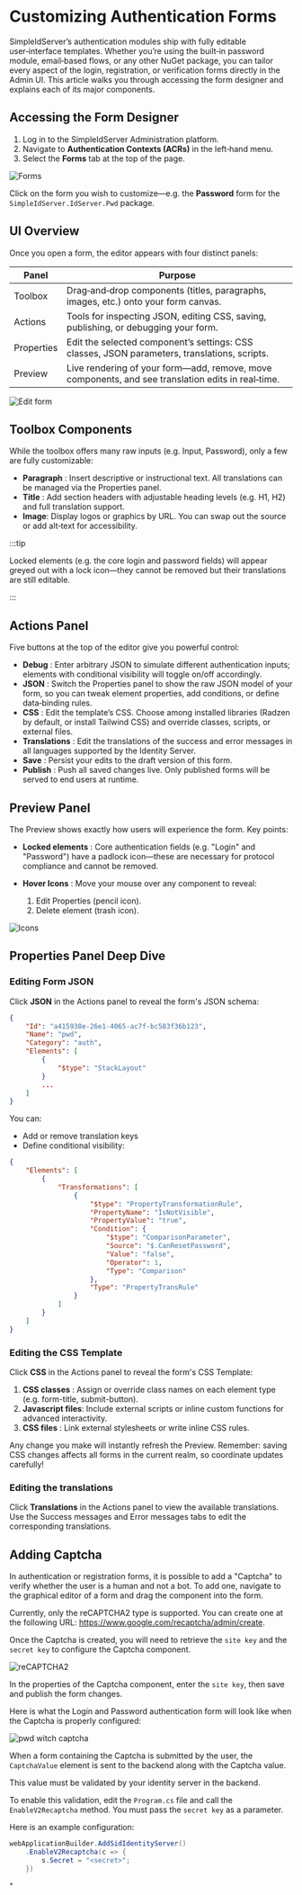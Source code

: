 # Customizing Authentication Forms

SimpleIdServer’s authentication modules ship with fully editable user‑interface templates. 
Whether you’re using the built‑in password module, email‑based flows, or any other NuGet package, you can tailor every aspect of the login, registration, or verification forms directly in the Admin UI. 
This article walks you through accessing the form designer and explains each of its major components.

## Accessing the Form Designer

1. Log in to the SimpleIdServer Administration platform.
2. Navigate to **Authentication Contexts (ACRs)** in the left‑hand menu.
3. Select the **Forms** tab at the top of the page.

![Forms](./imgs/forms.png)

Click on the form you wish to customize—e.g. the **Password** form for the `SimpleIdServer.IdServer.Pwd` package.

## UI Overview

Once you open a form, the editor appears with four distinct panels:

| Panel | Purpose |
| ----- | ------- |
| Toolbox | Drag‑and‑drop components (titles, paragraphs, images, etc.) onto your form canvas.
| Actions |	Tools for inspecting JSON, editing CSS, saving, publishing, or debugging your form. |
| Properties |	Edit the selected component’s settings: CSS classes, JSON parameters, translations, scripts. |
| Preview |	Live rendering of your form—add, remove, move components, and see translation edits in real‑time. |

![Edit form](./imgs/editform.png)

## Toolbox Components

While the toolbox offers many raw inputs (e.g. Input, Password), only a few are fully customizable:

* **Paragraph** : Insert descriptive or instructional text. All translations can be managed via the Properties panel.
* **Title** : Add section headers with adjustable heading levels (e.g. H1, H2) and full translation support.
* **Image**: Display logos or graphics by URL. You can swap out the source or add alt‑text for accessibility. 

:::tip

Locked elements (e.g. the core login and password fields) will appear greyed out with a lock icon—they cannot be removed but their translations are still editable.

:::

## Actions Panel

Five buttons at the top of the editor give you powerful control:

* **Debug** : Enter arbitrary JSON to simulate different authentication inputs; elements with conditional visibility will toggle on/off accordingly.
* **JSON** : Switch the Properties panel to show the raw JSON model of your form, so you can tweak element properties, add conditions, or define data‑binding rules.
* **CSS** : Edit the template’s CSS. Choose among installed libraries (Radzen by default, or install Tailwind CSS) and override classes, scripts, or external files.
* **Translations** : Edit the translations of the success and error messages in all languages supported by the Identity Server.
* **Save** : Persist your edits to the draft version of this form.
* **Publish** : Push all saved changes live. Only published forms will be served to end users at runtime.

## Preview Panel

The Preview shows exactly how users will experience the form. Key points:

* **Locked elements** : Core authentication fields (e.g. "Login" and "Password") have a padlock icon—these are necessary for protocol compliance and cannot be removed.
* **Hover Icons** : Move your mouse over any component to reveal:

   1. Edit Properties (pencil icon).
   2. Delete element (trash icon).

![Icons](./imgs/overviewicons.png)

## Properties Panel Deep Dive

### Editing Form JSON

Click **JSON** in the Actions panel to reveal the form's JSON schema:

```json
{
    "Id": "a415938e-26e1-4065-ac7f-bc583f36b123",
    "Name": "pwd",
    "Category": "auth",
    "Elements": [
        {
            "$type": "StackLayout"
        }
        ...
    ]
}
```

You can:

* Add or remove translation keys
* Define conditional visibility:

```json
{
    "Elements": [
        {
            "Transformations": [
                {                    
                    "$type": "PropertyTransformationRule",
                    "PropertyName": "IsNotVisible",
                    "PropertyValue": "true",
                    "Condition": {
                        "$type": "ComparisonParameter",
                        "Source": "$.CanResetPassword",
                        "Value": "false",
                        "Operator": 1,
                        "Type": "Comparison"
                    },
                    "Type": "PropertyTransRule"
                }
            ]
        }
    ]
}
```

### Editing the CSS Template

Click **CSS** in the Actions panel to reveal the form's CSS Template:

1. **CSS classes** : Assign or override class names on each element type (e.g. form-title, submit-button).
2. **Javascript files**: Include external scripts or inline custom functions for advanced interactivity.
3. **CSS files** : Link external stylesheets or write inline CSS rules.

Any change you make will instantly refresh the Preview. Remember: saving CSS changes affects all forms in the current realm, so coordinate updates carefully!

### Editing the translations

Click **Translations** in the Actions panel to view the available translations. 
Use the Success messages and Error messages tabs to edit the corresponding translations.

## Adding Captcha

In authentication or registration forms, it is possible to add a "Captcha" to verify whether the user is a human and not a bot.
To add one, navigate to the graphical editor of a form and drag the component into the form.

Currently, only the reCAPTCHA2 type is supported. You can create one at the following URL: https://www.google.com/recaptcha/admin/create.

Once the Captcha is created, you will need to retrieve the `site key` and the `secret key` to configure the Captcha component.

![reCAPTCHA2](./imgs/reCAPTCHA2.png)

In the properties of the Captcha component, enter the `site key`, then save and publish the form changes.

Here is what the Login and Password authentication form will look like when the Captcha is properly configured:

![pwd witch captcha](./imgs/pwdWithCaptcha.png)

When a form containing the Captcha is submitted by the user, the `CaptchaValue` element is sent to the backend along with the Captcha value.

This value must be validated by your identity server in the backend.

To enable this validation, edit the `Program.cs` file and call the `EnableV2Recaptcha` method. You must pass the `secret key` as a parameter.

Here is an example configuration:

```csharp title="Program.cs"
webApplicationBuilder.AddSidIdentityServer()
    .EnableV2Recaptcha(c => {
        s.Secret = "<secret>";
    })
```
"